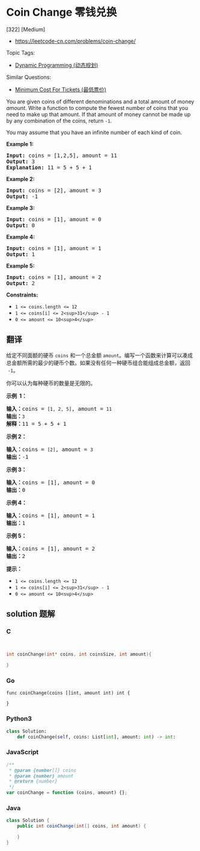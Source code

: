 # Coin Change 零钱兑换

[322] [Medium]

- https://leetcode-cn.com/problems/coin-change/

Topic Tags:

- [Dynamic Programming (动态规划)](https://leetcode-cn.com/tag/dynamic-programming/)

Similar Questions:

- [Minimum Cost For Tickets (最低票价)](https://leetcode-cn.com/problems/minimum-cost-for-tickets/)

You are given coins of different denominations and a total amount of money _amount_. Write a function to compute the fewest number of coins that you need to make up that amount. If that amount of money cannot be made up by any combination of the coins, return `-1`.

You may assume that you have an infinite number of each kind of coin.

**Example 1:**

<pre><strong>Input:</strong> coins = [1,2,5], amount = 11
<strong>Output:</strong> 3
<strong>Explanation:</strong> 11 = 5 + 5 + 1
</pre>

**Example 2:**

<pre><strong>Input:</strong> coins = [2], amount = 3
<strong>Output:</strong> -1
</pre>

**Example 3:**

<pre><strong>Input:</strong> coins = [1], amount = 0
<strong>Output:</strong> 0
</pre>

**Example 4:**

<pre><strong>Input:</strong> coins = [1], amount = 1
<strong>Output:</strong> 1
</pre>

**Example 5:**

<pre><strong>Input:</strong> coins = [1], amount = 2
<strong>Output:</strong> 2
</pre>

**Constraints:**

- `1 <= coins.length <= 12`
- `1 <= coins[i] <= 2<sup>31</sup> - 1`
- `0 <= amount <= 10<sup>4</sup>`

## 翻译

给定不同面额的硬币 `coins` 和一个总金额 `amount`。编写一个函数来计算可以凑成总金额所需的最少的硬币个数。如果没有任何一种硬币组合能组成总金额，返回  `-1`。

你可以认为每种硬币的数量是无限的。

**示例  1：**

<pre><strong>输入：</strong>coins = <code>[1, 2, 5]</code>, amount = <code>11</code>
<strong>输出：</strong><code>3</code> 
<strong>解释：</strong>11 = 5 + 5 + 1</pre>

**示例 2：**

<pre><strong>输入：</strong>coins = <code>[2]</code>, amount = <code>3</code>
<strong>输出：</strong>-1</pre>

**示例 3：**

<pre><strong>输入：</strong>coins = [1], amount = 0
<strong>输出：</strong>0
</pre>

**示例 4：**

<pre><strong>输入：</strong>coins = [1], amount = 1
<strong>输出：</strong>1
</pre>

**示例 5：**

<pre><strong>输入：</strong>coins = [1], amount = 2
<strong>输出：</strong>2
</pre>

**提示：**

- `1 <= coins.length <= 12`
- `1 <= coins[i] <= 2<sup>31</sup> - 1`
- `0 <= amount <= 10<sup>4</sup>`

## solution 题解

### C

```c


int coinChange(int* coins, int coinsSize, int amount){

}
```

### Go

```golang
func coinChange(coins []int, amount int) int {

}
```

### Python3

```python
class Solution:
    def coinChange(self, coins: List[int], amount: int) -> int:
```

### JavaScript

```javascript
/**
 * @param {number[]} coins
 * @param {number} amount
 * @return {number}
 */
var coinChange = function (coins, amount) {};
```

### Java

```java
class Solution {
    public int coinChange(int[] coins, int amount) {

    }
}
```
